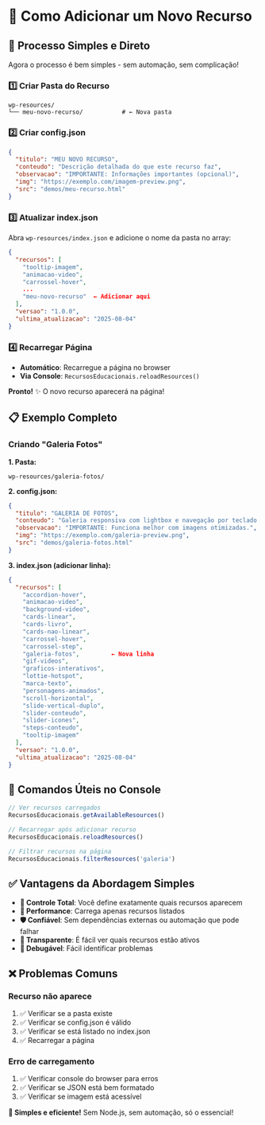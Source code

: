 # 📁 Como Adicionar um Novo Recurso

## 🎯 Processo Simples e Direto

Agora o processo é bem simples - sem automação, sem complicação!

### 1️⃣ Criar Pasta do Recurso
```
wp-resources/
└── meu-novo-recurso/           # ← Nova pasta
```

### 2️⃣ Criar config.json
```json
{
  "titulo": "MEU NOVO RECURSO",
  "conteudo": "Descrição detalhada do que este recurso faz",
  "observacao": "IMPORTANTE: Informações importantes (opcional)",
  "img": "https://exemplo.com/imagem-preview.png",
  "src": "demos/meu-recurso.html"
}
```

### 3️⃣ Atualizar index.json
Abra `wp-resources/index.json` e adicione o nome da pasta no array:

```json
{
  "recursos": [
    "tooltip-imagem",
    "animacao-video",
    "carrossel-hover",
    ...
    "meu-novo-recurso"  ← Adicionar aqui
  ],
  "versao": "1.0.0",
  "ultima_atualizacao": "2025-08-04"
}
```

### 4️⃣ Recarregar Página
- **Automático**: Recarregue a página no browser
- **Via Console**: `RecursosEducacionais.reloadResources()`

**Pronto!** ✨ O novo recurso aparecerá na página!

## 📋 Exemplo Completo

### Criando "Galeria Fotos"

**1. Pasta:**
```
wp-resources/galeria-fotos/
```

**2. config.json:**
```json
{
  "titulo": "GALERIA DE FOTOS",
  "conteudo": "Galeria responsiva com lightbox e navegação por teclado.",
  "observacao": "IMPORTANTE: Funciona melhor com imagens otimizadas.",
  "img": "https://exemplo.com/galeria-preview.png",
  "src": "demos/galeria-fotos.html"
}
```

**3. index.json (adicionar linha):**
```json
{
  "recursos": [
    "accordion-hover",
    "animacao-video",
    "background-video",
    "cards-linear",
    "cards-livro",
    "cards-nao-linear",
    "carrossel-hover",
    "carrossel-step",
    "galeria-fotos",         ← Nova linha
    "gif-videos",
    "graficos-interativos",
    "lottie-hotspot",
    "marca-texto",
    "personagens-animados",
    "scroll-horizontal",
    "slide-vertical-duplo",
    "slider-conteudo",
    "slider-icones",
    "steps-conteudo",
    "tooltip-imagem"
  ],
  "versao": "1.0.0",
  "ultima_atualizacao": "2025-08-04"
}
```

## 🔧 Comandos Úteis no Console

```javascript
// Ver recursos carregados
RecursosEducacionais.getAvailableResources()

// Recarregar após adicionar recurso
RecursosEducacionais.reloadResources()

// Filtrar recursos na página
RecursosEducacionais.filterResources('galeria')
```

## ✅ Vantagens da Abordagem Simples

- **📝 Controle Total**: Você define exatamente quais recursos aparecem
- **🚀 Performance**: Carrega apenas recursos listados
- **🛡️ Confiável**: Sem dependências externas ou automação que pode falhar
- **📖 Transparente**: É fácil ver quais recursos estão ativos
- **🔧 Debugável**: Fácil identificar problemas

## ❌ Problemas Comuns

### Recurso não aparece
1. ✅ Verificar se a pasta existe
2. ✅ Verificar se config.json é válido
3. ✅ Verificar se está listado no index.json
4. ✅ Recarregar a página

### Erro de carregamento
1. ✅ Verificar console do browser para erros
2. ✅ Verificar se JSON está bem formatado
3. ✅ Verificar se imagem está acessível

**🎉 Simples e eficiente!** Sem Node.js, sem automação, só o essencial!